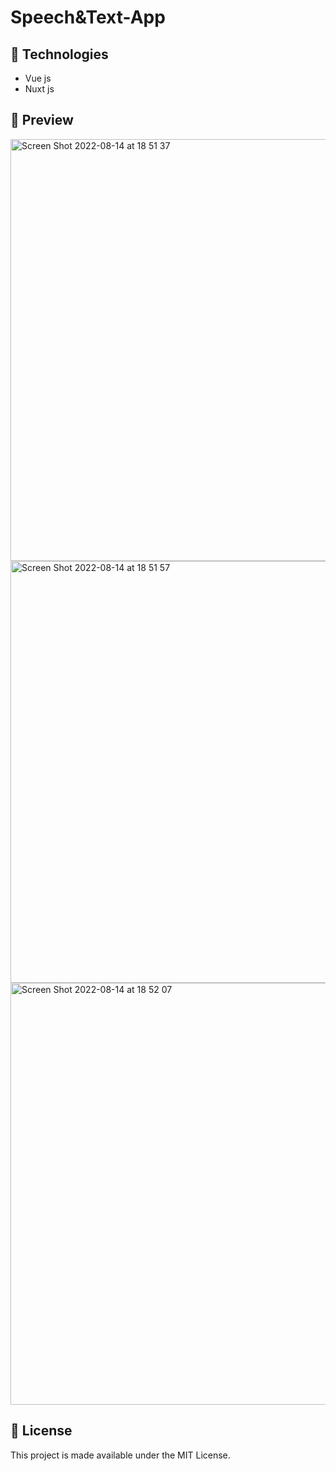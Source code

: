# Speech&Text-App

## :rocket: Technologies

- Vue js
- Nuxt js



## :eyes: Preview

<p align='center d-flex'>  
<img width="675" alt="Screen Shot 2022-08-14 at 18 51 37" src="https://user-images.githubusercontent.com/87018360/184545301-e4df4444-dbad-4c24-b318-3734532753a3.png">
<img width="675" alt="Screen Shot 2022-08-14 at 18 51 57" src="https://user-images.githubusercontent.com/87018360/184545304-9f43dfcc-4df3-4817-b516-c93e1a32d138.png">
<img width="675" alt="Screen Shot 2022-08-14 at 18 52 07" src="https://user-images.githubusercontent.com/87018360/184545305-deaaa95f-ecac-40bb-869c-c38ed33d7571.png">
</p>



## :memo: License

This project is made available under the MIT License.


